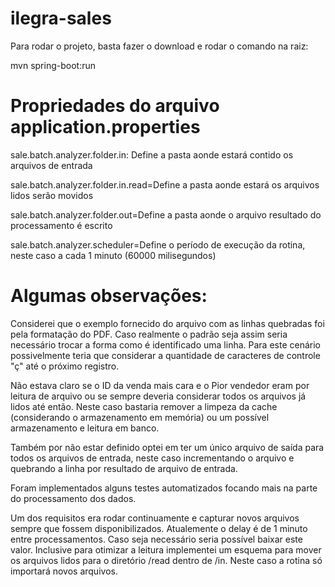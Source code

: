 # ilegra-sales

Para rodar o projeto, basta fazer o download e rodar o comando na raiz:

mvn spring-boot:run

# Propriedades do arquivo application.properties

sale.batch.analyzer.folder.in: Define a pasta aonde estará contido os arquivos de entrada

sale.batch.analyzer.folder.in.read=Define a pasta aonde estará os arquivos lidos serão movidos

sale.batch.analyzer.folder.out=Define a pasta aonde o arquivo resultado do processamento é escrito

sale.batch.analyzer.scheduler=Define o período de execução da rotina, neste caso a cada 1 minuto (60000 milisegundos)


# Algumas observações: 

Considerei que o exemplo fornecido do arquivo com as linhas quebradas foi pela formatação do PDF. Caso realmente o padrão seja assim seria necessário trocar a
forma como é identificado uma linha. Para este cenário possivelmente teria que considerar a quantidade de caracteres de controle "ç" até o próximo registro.

Não estava claro se o ID da venda mais cara e o Pior vendedor eram por leitura de arquivo ou 
se sempre deveria considerar todos os arquivos já lidos até então. Neste caso bastaria remover a limpeza da cache (considerando o armazenamento em memória)
ou um possível armazenamento e leitura em banco.

Também por não estar definido optei em ter um único arquivo de saída para todos os arquivos de entrada, neste caso incrementando o arquivo e 
quebrando a linha por resultado de arquivo de entrada.

Foram implementados alguns testes automatizados focando mais na parte do processamento dos dados.

Um dos requisitos era rodar continuamente e capturar novos arquivos sempre que fossem disponibilizados. Atualemente o delay é de 1 minuto entre processamentos.
Caso seja necessário seria possível baixar este valor. Inclusive para otimizar a leitura implementei um esquema para mover os arquivos lidos para o diretório
/read dentro de /in. Neste caso a rotina só importará novos arquivos.
